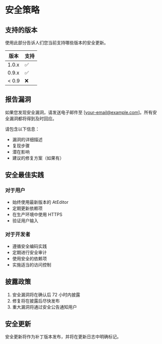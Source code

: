 # 安全策略

## 支持的版本

使用此部分告诉人们您当前支持哪些版本的安全更新。

| 版本 | 支持          |
| ---- | ------------- |
| 1.0.x   | :white_check_mark: |
| 0.9.x   | :white_check_mark: |
| < 0.9   | :x: |

## 报告漏洞

如果您发现安全漏洞，请发送电子邮件至 [your-email@example.com]。所有安全漏洞都将得到及时回应。

请包含以下信息：
- 漏洞的详细描述
- 复现步骤
- 潜在影响
- 建议的修复方案（如果有）

## 安全最佳实践

### 对于用户
- 始终使用最新版本的 AtEditor
- 定期更新依赖项
- 在生产环境中使用 HTTPS
- 验证用户输入

### 对于开发者
- 遵循安全编码实践
- 定期进行安全审计
- 使用安全的依赖项
- 实施适当的访问控制

## 披露政策

1. 安全漏洞将在确认后 72 小时内披露
2. 修复将在披露后尽快发布
3. 重大漏洞将通过安全公告通知用户

## 安全更新

安全更新将作为补丁版本发布，并将在更新日志中明确标记。 